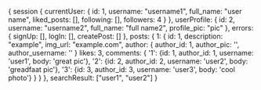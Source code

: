 {
  session {
    currentUser: {
      id: 1,
      username: "username1",
      full_name: "user name",
      liked_posts: [],
      following: [],
      followers: 4
    }
  },
  userProfile: {
    id: 2,
    username: "username2",
    full_name: "full name2",
    profile_pic: "pic"
  },
  errors: {
    signUp: [],
    logIn: [],
    createPost: []
  },
  posts: {
    1: {
      id: 1,
      description: "example",
      img_url: "example.com",
      author: {
        author_id: 1,
        author_pic: '',
        author_username: ''
      }
      likes: 3,
      comments: {
        '1': {id: 1, author_id: 1, username: 'user1', body: 'great pic'},
        '2': {id: 2, author_id: 2, username: 'user2', body: 'greadfaat pic'},
        '3': {id: 3, author_id: 3, username: 'user3', body: 'cool photo'}
      }
    }
  },
  searchResult: ["user1", "user2"]
}
